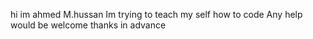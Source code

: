 hi im ahmed M.hussan
Im trying to teach my self how to code
Any help would be welcome 
thanks in advance 
